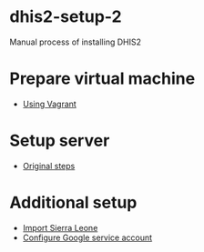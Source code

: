 # dhis2-setup-2
Manual process of installing DHIS2

# Prepare virtual machine

* [Using Vagrant](0-prepare-vagrant.md)

# Setup server

* [Original steps](setup-server-original.md)

# Additional setup

* [Import Sierra Leone](import-sierra-leone.md)
* [Configure Google service account](configure-google-service-account.md)
